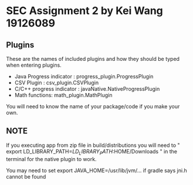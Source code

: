 # SEC Assignment 2 by Kei Wang 19126089

## Plugins
These are the names of included plugins and how they should be typed when entering plugins.

- Java Progress indicator : progress_plugin.ProgressPlugin
- CSV Plugin : csv_plugin.CSVPlugin
- C/C++ progress indicator : javaNative.NativeProgressPlugin
- Math functions: math_plugin.MathPlugin

You will need to know the name of your package/code if you make your own.



## NOTE
If you executing app from zip file in build/distributions you will need
to " export LD_LIBRARY_PATH=$LD_LIBRARY_PATH:$HOME/Downloads " in the terminal for the native plugin to work.

You may need to set export JAVA_HOME=/usr/lib/jvm/... if gradle says jni.h cannot be found
